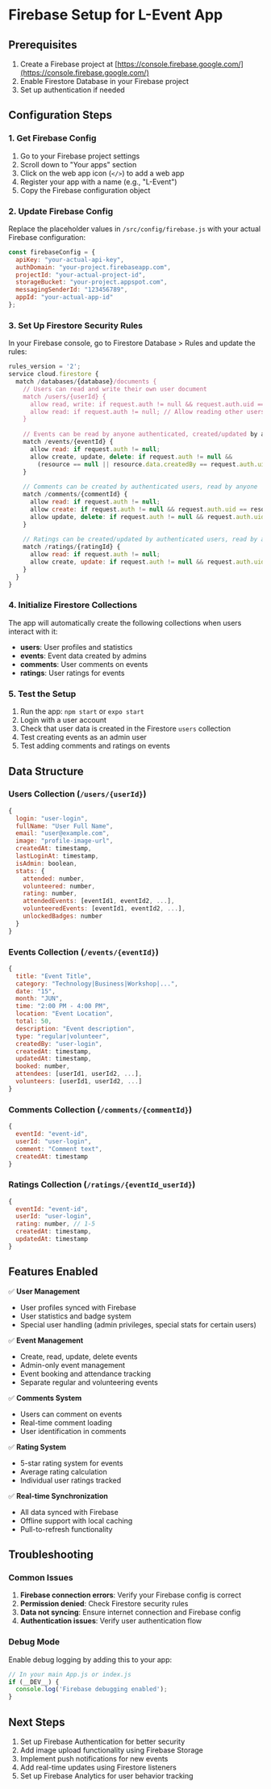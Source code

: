 # Firebase Setup for L-Event App

## Prerequisites

1. Create a Firebase project at [https://console.firebase.google.com/](https://console.firebase.google.com/)
2. Enable Firestore Database in your Firebase project
3. Set up authentication if needed

## Configuration Steps

### 1. Get Firebase Config

1. Go to your Firebase project settings
2. Scroll down to "Your apps" section
3. Click on the web app icon (`</>`) to add a web app
4. Register your app with a name (e.g., "L-Event")
5. Copy the Firebase configuration object

### 2. Update Firebase Config

Replace the placeholder values in `/src/config/firebase.js` with your actual Firebase configuration:

```javascript
const firebaseConfig = {
  apiKey: "your-actual-api-key",
  authDomain: "your-project.firebaseapp.com",
  projectId: "your-actual-project-id",
  storageBucket: "your-project.appspot.com",
  messagingSenderId: "123456789",
  appId: "your-actual-app-id"
};
```

### 3. Set Up Firestore Security Rules

In your Firebase console, go to Firestore Database > Rules and update the rules:

```javascript
rules_version = '2';
service cloud.firestore {
  match /databases/{database}/documents {
    // Users can read and write their own user document
    match /users/{userId} {
      allow read, write: if request.auth != null && request.auth.uid == userId;
      allow read: if request.auth != null; // Allow reading other users for admin purposes
    }
    
    // Events can be read by anyone authenticated, created/updated by admins
    match /events/{eventId} {
      allow read: if request.auth != null;
      allow create, update, delete: if request.auth != null && 
        (resource == null || resource.data.createdBy == request.auth.uid);
    }
    
    // Comments can be created by authenticated users, read by anyone
    match /comments/{commentId} {
      allow read: if request.auth != null;
      allow create: if request.auth != null && request.auth.uid == resource.data.userId;
      allow update, delete: if request.auth != null && request.auth.uid == resource.data.userId;
    }
    
    // Ratings can be created/updated by authenticated users, read by anyone
    match /ratings/{ratingId} {
      allow read: if request.auth != null;
      allow create, update: if request.auth != null && request.auth.uid == resource.data.userId;
    }
  }
}
```

### 4. Initialize Firestore Collections

The app will automatically create the following collections when users interact with it:

- **users**: User profiles and statistics
- **events**: Event data created by admins
- **comments**: User comments on events
- **ratings**: User ratings for events

### 5. Test the Setup

1. Run the app: `npm start` or `expo start`
2. Login with a user account
3. Check that user data is created in the Firestore `users` collection
4. Test creating events as an admin user
5. Test adding comments and ratings on events

## Data Structure

### Users Collection (`/users/{userId}`)
```javascript
{
  login: "user-login",
  fullName: "User Full Name",
  email: "user@example.com",
  image: "profile-image-url",
  createdAt: timestamp,
  lastLoginAt: timestamp,
  isAdmin: boolean,
  stats: {
    attended: number,
    volunteered: number,
    rating: number,
    attendedEvents: [eventId1, eventId2, ...],
    volunteeredEvents: [eventId1, eventId2, ...],
    unlockedBadges: number
  }
}
```

### Events Collection (`/events/{eventId}`)
```javascript
{
  title: "Event Title",
  category: "Technology|Business|Workshop|...",
  date: "15",
  month: "JUN",
  time: "2:00 PM - 4:00 PM",
  location: "Event Location",
  total: 50,
  description: "Event description",
  type: "regular|volunteer",
  createdBy: "user-login",
  createdAt: timestamp,
  updatedAt: timestamp,
  booked: number,
  attendees: [userId1, userId2, ...],
  volunteers: [userId1, userId2, ...]
}
```

### Comments Collection (`/comments/{commentId}`)
```javascript
{
  eventId: "event-id",
  userId: "user-login",
  comment: "Comment text",
  createdAt: timestamp
}
```

### Ratings Collection (`/ratings/{eventId_userId}`)
```javascript
{
  eventId: "event-id",
  userId: "user-login",
  rating: number, // 1-5
  createdAt: timestamp,
  updatedAt: timestamp
}
```

## Features Enabled

✅ **User Management**
- User profiles synced with Firebase
- User statistics and badge system
- Special user handling (admin privileges, special stats for certain users)

✅ **Event Management**
- Create, read, update, delete events
- Admin-only event management
- Event booking and attendance tracking
- Separate regular and volunteering events

✅ **Comments System**
- Users can comment on events
- Real-time comment loading
- User identification in comments

✅ **Rating System**
- 5-star rating system for events
- Average rating calculation
- Individual user ratings tracked

✅ **Real-time Synchronization**
- All data synced with Firebase
- Offline support with local caching
- Pull-to-refresh functionality

## Troubleshooting

### Common Issues

1. **Firebase connection errors**: Verify your Firebase config is correct
2. **Permission denied**: Check Firestore security rules
3. **Data not syncing**: Ensure internet connection and Firebase config
4. **Authentication issues**: Verify user authentication flow

### Debug Mode

Enable debug logging by adding this to your app:

```javascript
// In your main App.js or index.js
if (__DEV__) {
  console.log('Firebase debugging enabled');
}
```

## Next Steps

1. Set up Firebase Authentication for better security
2. Add image upload functionality using Firebase Storage
3. Implement push notifications for new events
4. Add real-time updates using Firestore listeners
5. Set up Firebase Analytics for user behavior tracking

